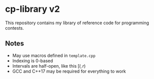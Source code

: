 # cp-library v2
This repository contains my library of reference code for programming contests.

## Notes

- May use macros defined in `template.cpp`
- Indexing is 0-based
- Intervals are half-open, like this $[l, r)$
- GCC and C++17 may be required for everything to work
